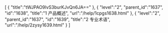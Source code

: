 [
	{
		"title":"tWJPAO9lvS3burKJvQn6JA=="
	},
	{
		"level":"2",
		"parent_id":"1637",
		"id":"1638",
		"title":"1  产品概述",
		"url":"/help/1cpgs1638.html"
	},
	{
		"level":"2",
		"parent_id":"1637",
		"id":"1639",
		"title":"2  专业术语",
		"url":"/help/2zysy1639.html"
	}
]